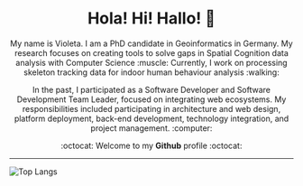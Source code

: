 <!--![Violeta's GitHub stats](https://github-readme-stats.vercel.app/api?username=violetasdev&count_private=true&theme=dark)-->

<h1 align='center'> Hola! Hi! Hallo! 👋 </h1> 

<p align='center'> My name is Violeta. I am a PhD candidate in Geoinformatics in Germany. My research focuses on creating tools to solve gaps in Spatial Cognition data analysis with Computer Science :muscle: Currently, I work on processing skeleton tracking data for indoor human behaviour analysis :walking: </p>

<p align='center'> In the past, I participated as a Software Developer and Software Development Team Leader, focused on integrating web ecosystems. My responsibilities included participating in architecture and web design, platform deployment, back-end development, technology integration, and project management. :computer:</p>

<p align='center'>:octocat: Welcome to my <b>Github</b> profile :octocat:</p>



<hr>


![Top Langs](https://github-readme-stats.vercel.app/api/top-langs/?username=violetasdev&layout=compact&langs_count=10&theme=dark&hide=xslt,smarty,perl,batchfile,hack)

<!--
**violetasdev/violetasdev** is a ✨ _special_ ✨ repository because its `README.md` (this file) appears on your GitHub profile.

Here are some ideas to get you started:

- 🔭 I’m currently working on ...
- 🌱 I’m currently learning ...
- 👯 I’m looking to collaborate on ...
- 🤔 I’m looking for help with ...
- 💬 Ask me about ...
- 📫 How to reach me: ...
- 😄 Pronouns: ...
- ⚡ Fun fact: ...
-->
